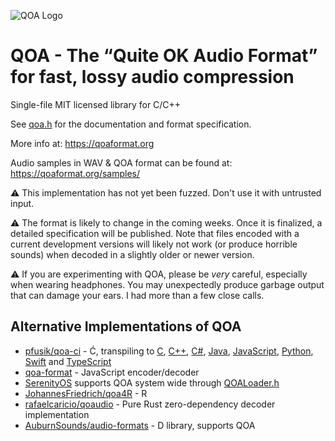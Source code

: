 ![QOA Logo](https://qoaformat.org/qoa-logo.svg)

# QOA - The “Quite OK Audio Format” for fast, lossy audio compression

Single-file MIT licensed library for C/C++

See [qoa.h](https://github.com/phoboslab/qoa/blob/master/qoa.h) for
the documentation and format specification.

More info at: https://qoaformat.org

Audio samples in WAV & QOA format can be found at: https://qoaformat.org/samples/


⚠️ This implementation has not yet been fuzzed. Don't use it with untrusted input.

⚠️ The format is likely to change in the coming weeks. Once it is finalized,
a detailed specification will be published. Note that files encoded with a current
development versions will likely not work (or produce horrible sounds) when
decoded in a slightly older or newer version.

⚠️ If you are experimenting with QOA, please be _very_ careful, especially when
wearing headphones. You may unexpectedly produce garbage output that can damage
your ears. I had more than a few close calls.

## Alternative Implementations of QOA

- [pfusik/qoa-ci](https://github.com/pfusik/qoa-ci) - Ć, transpiling to
[C](https://github.com/pfusik/qoa-ci/blob/master/transpiled/QOA.c),
[C++](https://github.com/pfusik/qoa-ci/blob/master/transpiled/QOA.cpp),
[C#](https://github.com/pfusik/qoa-ci/blob/master/transpiled/QOA.cs),
[Java](https://github.com/pfusik/qoa-ci/blob/master/transpiled/QOADecoder.java),
[JavaScript](https://github.com/pfusik/qoa-ci/blob/master/transpiled/QOA.js),
[Python](https://github.com/pfusik/qoa-ci/blob/master/transpiled/QOA.py),
[Swift](https://github.com/pfusik/qoa-ci/blob/master/transpiled/QOA.swift)
and [TypeScript](https://github.com/pfusik/qoa-ci/blob/master/transpiled/QOA.ts)
- [qoa-format](https://github.com/mattdesl/qoa-format) - JavaScript encoder/decoder
- [SerenityOS](https://github.com/SerenityOS/serenity) supports QOA system wide through [QOALoader.h](https://github.com/SerenityOS/serenity/blob/master/Userland/Libraries/LibAudio/QOALoader.h)
- [JohannesFriedrich/qoa4R](https://github.com/JohannesFriedrich/qoa4R) - R
- [rafaelcaricio/qoaudio](https://github.com/rafaelcaricio/qoaudio) - Pure Rust zero-dependency decoder implementation
- [AuburnSounds/audio-formats](https://github.com/AuburnSounds/audio-formats) - D library, supports QOA
